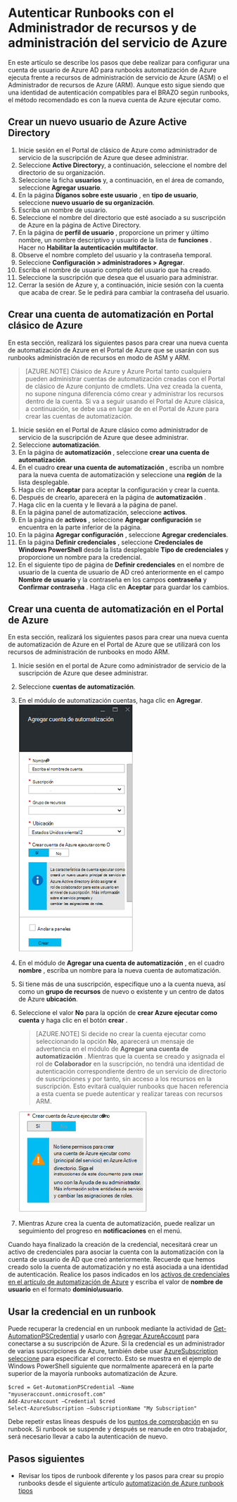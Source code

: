 <properties
   pageTitle="Configurar la cuenta de usuario de Azure AD | Microsoft Azure"
   description="En este artículo se describe cómo configurar credenciales de cuenta de usuario de Azure AD para runbooks en Azure automatización para autenticarse en el BRAZO y ASM."
   services="automation"
   documentationCenter=""
   authors="MGoedtel"
   manager="jwhit"
   editor="tysonn"
   keywords="Azure, azure servicio Administración, azure ad usuario cuenta de active directory" />
<tags
   ms.service="automation"
   ms.devlang="na"
   ms.topic="get-started-article"
   ms.tgt_pltfrm="na"
   ms.workload="infrastructure-services"
   ms.date="09/12/2016"
   ms.author="magoedte" />

# <a name="authenticate-runbooks-with-azure-service-management-and-resource-manager"></a>Autenticar Runbooks con el Administrador de recursos y de administración del servicio de Azure

En este artículo se describe los pasos que debe realizar para configurar una cuenta de usuario de Azure AD para runbooks automatización de Azure ejecuta frente a recursos de administración de servicio de Azure (ASM) o el Administrador de recursos de Azure (ARM).  Aunque esto sigue siendo que una identidad de autenticación compatibles para el BRAZO según runbooks, el método recomendado es con la nueva cuenta de Azure ejecutar como.       

## <a name="create-a-new-azure-active-directory-user"></a>Crear un nuevo usuario de Azure Active Directory

1. Inicie sesión en el Portal de clásico de Azure como administrador de servicio de la suscripción de Azure que desee administrar.
2. Seleccione **Active Directory**y, a continuación, seleccione el nombre del directorio de su organización.
3. Seleccione la ficha **usuarios** y, a continuación, en el área de comando, seleccione **Agregar usuario**.
4. En la página **Díganos sobre este usuario** , en **tipo de usuario**, seleccione **nuevo usuario de su organización**.
5. Escriba un nombre de usuario.  
6. Seleccione el nombre del directorio que esté asociado a su suscripción de Azure en la página de Active Directory.
7. En la página de **perfil de usuario** , proporcione un primer y último nombre, un nombre descriptivo y usuario de la lista de **funciones** .  Hacer no **Habilitar la autenticación multifactor**.
8. Observe el nombre completo del usuario y la contraseña temporal.
9. Seleccione **Configuración > administradores > Agregar**.
10. Escriba el nombre de usuario completo del usuario que ha creado.
11. Seleccione la suscripción que desea que el usuario para administrar.
12. Cerrar la sesión de Azure y, a continuación, inicie sesión con la cuenta que acaba de crear. Se le pedirá para cambiar la contraseña del usuario.


## <a name="create-an-automation-account-in-azure-classic-portal"></a>Crear una cuenta de automatización en Portal clásico de Azure
En esta sección, realizará los siguientes pasos para crear una nueva cuenta de automatización de Azure en el Portal de Azure que se usarán con sus runbooks administración de recursos en modo de ASM y ARM.  

>[AZURE.NOTE] Clásico de Azure y Azure Portal tanto cualquiera pueden administrar cuentas de automatización creadas con el Portal de clásico de Azure conjunto de cmdlets. Una vez creada la cuenta, no supone ninguna diferencia cómo crear y administrar los recursos dentro de la cuenta. Si va a seguir usando el Portal de Azure clásica, a continuación, se debe usa en lugar de en el Portal de Azure para crear las cuentas de automatización.


1. Inicie sesión en el Portal de Azure clásico como administrador de servicio de la suscripción de Azure que desee administrar.
2. Seleccione **automatización**.
3. En la página de **automatización** , seleccione **crear una cuenta de automatización**.
4. En el cuadro **crear una cuenta de automatización** , escriba un nombre para la nueva cuenta de automatización y seleccione una **región** de la lista desplegable.  
5. Haga clic en **Aceptar** para aceptar la configuración y crear la cuenta.
6. Después de crearlo, aparecerá en la página de **automatización** .
7. Haga clic en la cuenta y le llevará a la página de panel.  
8. En la página panel de automatización, seleccione **activos**.
9. En la página de **activos** , seleccione **Agregar configuración** se encuentra en la parte inferior de la página.
10. En la página **Agregar configuración** , seleccione **Agregar credenciales**.
11. En la página **Definir credenciales** , seleccione **Credenciales de Windows PowerShell** desde la lista desplegable **Tipo de credenciales** y proporcione un nombre para la credencial.
12. En el siguiente tipo de página de **Definir credenciales** en el nombre de usuario de la cuenta de usuario de AD creó anteriormente en el campo **Nombre de usuario** y la contraseña en los campos **contraseña** y **Confirmar contraseña** . Haga clic en **Aceptar** para guardar los cambios.

## <a name="create-an-automation-account-in-the-azure-portal"></a>Crear una cuenta de automatización en el Portal de Azure

En esta sección, realizará los siguientes pasos para crear una nueva cuenta de automatización de Azure en el Portal de Azure que se utilizará con los recursos de administración de runbooks en modo ARM.  

1. Inicie sesión en el portal de Azure como administrador de servicio de la suscripción de Azure que desee administrar.
2. Seleccione **cuentas de automatización**.
3. En el módulo de automatización cuentas, haga clic en **Agregar**.<br>![Agregar cuenta de automatización](media/automation-sec-configure-azure-runas-account/add-automation-acct-properties.png)
2. En el módulo de **Agregar una cuenta de automatización** , en el cuadro **nombre** , escriba un nombre para la nueva cuenta de automatización.
5. Si tiene más de una suscripción, especifique uno a la cuenta nueva, así como un **grupo de recursos** de nuevo o existente y un centro de datos de Azure **ubicación**.
3. Seleccione el valor **No** para la opción de **crear Azure ejecutar como cuenta** y haga clic en el botón **crear** .  

    >[AZURE.NOTE] Si decide no crear la cuenta ejecutar como seleccionando la opción **No**, aparecerá un mensaje de advertencia en el módulo de **Agregar una cuenta de automatización** .  Mientras que la cuenta se creado y asignada el rol de **Colaborador** en la suscripción, no tendrá una identidad de autenticación correspondiente dentro de un servicio de directorio de suscripciones y por tanto, sin acceso a los recursos en la suscripción.  Esto evitará cualquier runbooks que hacen referencia a esta cuenta se puede autenticar y realizar tareas con recursos ARM.

    ![Agregar automatización de advertencia de la cuenta](media/automation-sec-configure-azure-runas-account/add-automation-acct-properties-error.png)

4. Mientras Azure crea la cuenta de automatización, puede realizar un seguimiento del progreso en **notificaciones** en el menú.

Cuando haya finalizado la creación de la credencial, necesitará crear un activo de credenciales para asociar la cuenta con la automatización con la cuenta de usuario de AD que creó anteriormente.  Recuerde que hemos creado solo la cuenta de automatización y no está asociada a una identidad de autenticación.  Realice los pasos indicados en los [activos de credenciales en el artículo de automatización de Azure](../automation/automation-credentials.md#creating-a-new-credential) y escriba el valor de **nombre de usuario** en el formato **dominio\usuario**.

## <a name="use-the-credential-in-a-runbook"></a>Usar la credencial en un runbook

Puede recuperar la credencial en un runbook mediante la actividad de [Get-AutomationPSCredential](http://msdn.microsoft.com/library/dn940015.aspx) y usarlo con [Agregar AzureAccount](http://msdn.microsoft.com/library/azure/dn722528.aspx) para conectarse a su suscripción de Azure. Si la credencial es un administrador de varias suscripciones de Azure, también debe usar [AzureSubscription seleccione](http://msdn.microsoft.com/library/dn495203.aspx) para especificar el correcto. Esto se muestra en el ejemplo de Windows PowerShell siguiente que normalmente aparecerá en la parte superior de la mayoría runbooks automatización de Azure.

    $cred = Get-AutomationPSCredential –Name "myuseraccount.onmicrosoft.com"
    Add-AzureAccount –Credential $cred
    Select-AzureSubscription –SubscriptionName "My Subscription"

Debe repetir estas líneas después de los [puntos de comprobación](http://technet.microsoft.com/library/dn469257.aspx#bk_Checkpoints) en su runbook. Si runbook se suspende y después se reanude en otro trabajador, será necesario llevar a cabo la autenticación de nuevo.

## <a name="next-steps"></a>Pasos siguientes
* Revisar los tipos de runbook diferente y los pasos para crear su propio runbooks desde el siguiente artículo [automatización de Azure runbook tipos](../automation/automation-runbook-types.md)
